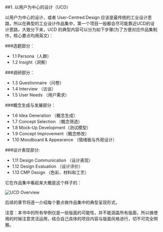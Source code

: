##1. 以用户为中心的设计（UCD）

以用户为中心的设计，或者 User-Centred Design 应该是最传统的工业设计思路，所以在典型的工业设计作品集中，第一个项目一般都会尽可能靠近UCD的设计思路，大致分下来，UCD 的典型内容可以分为如下步骤(为了方便对应作品集制作，核心要点均用英文)：  



###选题部分：  
* 1.1 Persona（人群）  
* 1.2 Insight（洞察）

###调研部分：  
* 1.3 Questionnaire（问卷）  
* 1.4 Interview （访谈）  
* 1.5 User Needs （用户需求）

###概念生成与发展部分：  
* 1.6 Idea Generation （概念生成）  
* 1.7 Concept Selection （概念筛选）    
* 1.8 Mock-Up Development（测试模型）  
* 1.9 Concept Improvement（概念修改）   
* 1.10 Moodboard & Appearance （情绪板与外观设计）

###设计表现部分: 
* 1.11 Design Communication （设计表现）  
* 1.12 Design Evaluation （设计评价）   
* 1.13 CMP Design （色彩、材料和工艺）

  
它在作品集中看起来大概是这个样子的：  

![UCD Overview](http://kitpic.makebi.net/id/ucd/1.png)

  
后续的章节将逐一介绍每个要点做作品集中的典型呈现形式。

  
注意：本书中的所有举例仅是一些版面的可能性，并不能涵盖所有版面，所以做使用的时候注意灵活运用，结合自己具体的项目内容与版面风格进行，切不可完全照搬。
